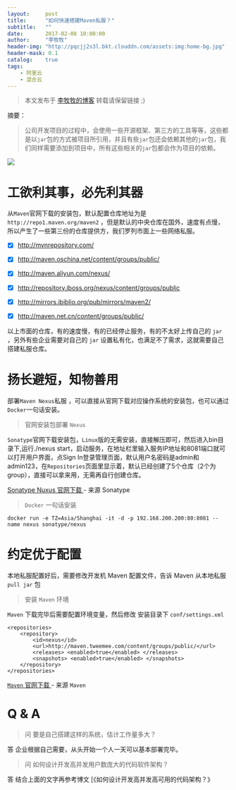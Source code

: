 ```yaml
---
layout:     post
title:      "如何快速搭建Maven私服？"
subtitle:   ""
date:       2017-02-08 10:00:00
author:     "李牧牧"
header-img: "http://pqcjj2s3l.bkt.clouddn.com/assets:img:home-bg.jpg"
header-mask: 0.1
catalog:    true
tags:
    - 阿里云
    - 混合云
---
```


> 本文发布于 [李牧牧的博客](http://limumu.me) 转载请保留链接 ;)



摘要：

> 公司开发项目的过程中，会使用一些开源框架、第三方的工具等等，这些都是以`jar`包的方式被项目所引用，并且有些`jar`包还会依赖其他的`jar`包，我们同样需要添加到项目中，所有这些相关的`jar`包都会作为项目的依赖。

 ![](http://pqcjj2s3l.bkt.clouddn.com/assets:post:img:201705171115000.png)



# 工欲利其事，必先利其器

从`Maven`官网下载的安装包，默认配置仓库地址为是`http://repo1.maven.org/maven2` ，但是默认的中央仓库在国外，速度有点慢，所以产生了一些第三份的仓库提供方，我们罗列市面上一些网络私服。

- [x] http://mvnrepository.com/                      

- [x] http://maven.oschina.net/content/groups/public/

- [x] http://maven.aliyun.com/nexus/

- [x] http://repository.jboss.org/nexus/content/groups/public     

- [x] http://mirrors.ibiblio.org/pub/mirrors/maven2/    

- [x] http://maven.net.cn/content/groups/public/          


以上市面的仓库，有的速度慢，有的已经停止服务，有的不太好上传自己的 `jar` ，另外有些企业需要对自己的 `jar` 设置私有化，也满足不了需求，这就需要自己搭建私服仓库。



# 扬长避短，知物善用

部署`Maven Nexus`私服 ，可以直接从官网下载对应操作系统的安装包，也可以通过`Docker`一句话安装。

> 官网安装包部署 `Nexus`

`Sonatype`官网下载安装包，`Linux`版的无需安装，直接解压即可，然后进入bin目录下,运行./nexus start，启动服务，在地址栏里输入服务IP地址和8081端口就可以打开用户界面，点Sign In登录管理页面，默认用户名密码是admin和admin123，在`Repositories`页面里显示着，默认已经创建了5个仓库（2个为group），直接可以拿来用，无需再自行创建仓库。

 [ Sonatype Nuxus 官网下载 ](https://www.sonatype.com/download-oss-sonatype "Sonatype Nuxus 官网下载 ")  - 来源 Sonatype



> `Docker` 一句话安装

```
docker run -e TZ=Asia/Shanghai -it -d -p 192.168.200.200:80:8081 --name nexus sonatype/nexus
```



# 约定优于配置

本地私服配置好后，需要修改开发机 Maven 配置文件，告诉 Maven 从本地私服 `pull jar` 包

> 安装 `Maven` 环境

`Maven` 下载完毕后需要配置环境变量，然后修改 安装目录下 `conf/settings.xml` 

```
<repositories>
	<repository>
		<id>nexus</id>
		<url>http://maven.tweemee.com/content/groups/public/</url>
		<releases> <enabled>true</enabled> </releases>
		<snapshots> <enabled>true</enabled> </snapshots>
	</repository>		
</repositories>
```

 [ `Maven` 官网下载 ](http://maven.apache.org/download.cgi " Maven 官网下载  ")  - 来源 `Maven`



# Q & A

> 问 要是自己搭建这样的系统，估计工作量多大？

答 企业根据自己需要，从头开始一个人一天可以基本部署完毕。

> 问 如何设计开发高并发用户数庞大的代码软件架构？

答 结合上面的文字再参考博文 [《如何设计开发高并发高可用的代码架构？》